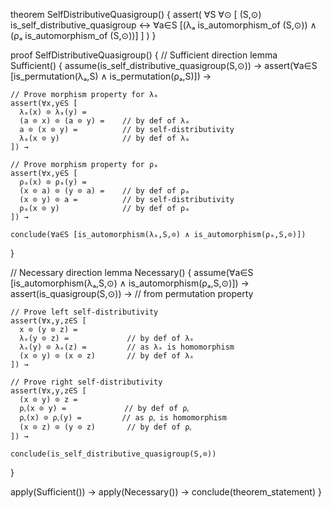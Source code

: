 theorem SelfDistributiveQuasigroup() {
  assert(
    ∀S ∀⊙ [
      (S,⊙) is_self_distributive_quasigroup ↔
      ∀a∈S [(λₐ is_automorphism_of (S,⊙)) ∧ (ρₐ is_automorphism_of (S,⊙))]
    ]
  )
}

proof SelfDistributiveQuasigroup() {
  // Sufficient direction
  lemma Sufficient() {
    assume(is_self_distributive_quasigroup(S,⊙)) →
    assert(∀a∈S [is_permutation(λₐ,S) ∧ is_permutation(ρₐ,S)]) →
    
    // Prove morphism property for λₐ
    assert(∀x,y∈S [
      λₐ(x) ⊙ λₐ(y) =
      (a ⊙ x) ⊙ (a ⊙ y) =    // by def of λₐ
      a ⊙ (x ⊙ y) =          // by self-distributivity
      λₐ(x ⊙ y)              // by def of λₐ
    ]) →

    // Prove morphism property for ρₐ 
    assert(∀x,y∈S [
      ρₐ(x) ⊙ ρₐ(y) =
      (x ⊙ a) ⊙ (y ⊙ a) =    // by def of ρₐ
      (x ⊙ y) ⊙ a =          // by self-distributivity
      ρₐ(x ⊙ y)              // by def of ρₐ
    ]) →
    
    conclude(∀a∈S [is_automorphism(λₐ,S,⊙) ∧ is_automorphism(ρₐ,S,⊙)])
  }

  // Necessary direction
  lemma Necessary() {
    assume(∀a∈S [is_automorphism(λₐ,S,⊙) ∧ is_automorphism(ρₐ,S,⊙)]) →
    assert(is_quasigroup(S,⊙)) →  // from permutation property
    
    // Prove left self-distributivity
    assert(∀x,y,z∈S [
      x ⊙ (y ⊙ z) =
      λₓ(y ⊙ z) =             // by def of λₓ
      λₓ(y) ⊙ λₓ(z) =         // as λₓ is homomorphism
      (x ⊙ y) ⊙ (x ⊙ z)       // by def of λₓ
    ]) →

    // Prove right self-distributivity
    assert(∀x,y,z∈S [
      (x ⊙ y) ⊙ z =
      ρᵧ(x ⊙ y) =             // by def of ρᵧ
      ρᵧ(x) ⊙ ρᵧ(y) =         // as ρᵧ is homomorphism
      (x ⊙ z) ⊙ (y ⊙ z)       // by def of ρᵧ
    ]) →
    
    conclude(is_self_distributive_quasigroup(S,⊙))
  }

  apply(Sufficient()) →
  apply(Necessary()) →
  conclude(theorem_statement)
}